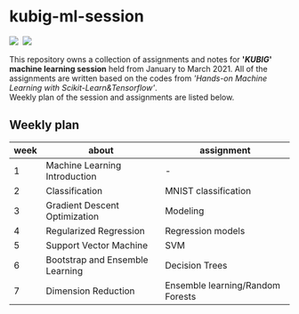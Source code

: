 # kubig-ml-session
<p align="left">
  <img src="https://img.shields.io/badge/Python-3776AB?style=flat-square&logo=Python&logoColor=white"/></a>&nbsp 
  <img src="https://img.shields.io/badge/GoogleColab-F9AB00?style=flat-square&logo=GoogleColab&logoColor=white"/></a>&nbsp 
</p>

This repository owns a collection of assignments and notes for **'_KUBIG_' machine learning session** held from January to March 2021. All of the assignments are written based on the codes from _'Hands-on Machine Learning with Scikit-Learn&Tensorflow'_. <br>
Weekly plan of the session and assignments are listed below.

<h2> Weekly plan </h2>

week | about | assignment 
---- | ---- | ----
1 | Machine Learning Introduction | -
2 | Classification | MNIST classification
3 | Gradient Descent Optimization | Modeling
4 | Regularized Regression | Regression models
5 | Support Vector Machine | SVM
6 | Bootstrap and Ensemble Learning | Decision Trees
7 | Dimension Reduction | Ensemble learning/Random Forests
